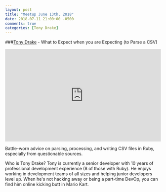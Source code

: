```yaml
---
layout: post
title: "Meetup June 13th, 2018"
date: 2018-07-11 21:00:00 -0500
comments: true
categories: [Tony Drake]
---
```


###[Tony Drake](https://twitter.com/t27duck) - What to Expect when you are Expecting (to Parse a CSV)
<iframe width="100%" height="300" src="https://www.youtube.com/embed/x-D-C-AMM8U" frameborder="0" allowfullscreen></iframe>

Battle-worn advice on parsing, processing, and writing CSV files in Ruby, especially from questionable sources.

Who is Tony Drake?
Tony is currently a senior developer with 10 years of professional development experience (8 of those with Ruby). He enjoys working in development teams of all sizes and helping junior developers level up. When he's not hacking away or being a part-time DevOp, you can find him online kicking butt in Mario Kart.
